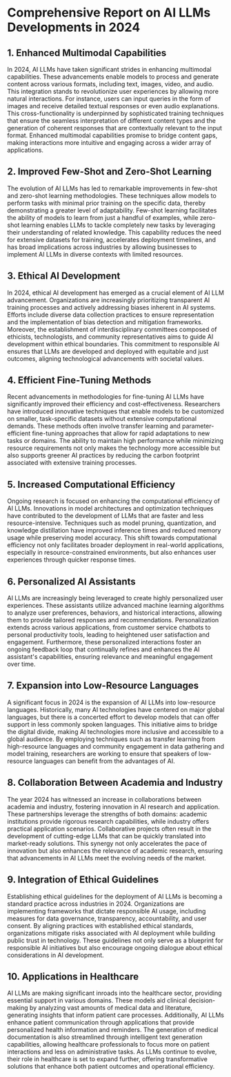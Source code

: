# Comprehensive Report on AI LLMs Developments in 2024

## 1. Enhanced Multimodal Capabilities
In 2024, AI LLMs have taken significant strides in enhancing multimodal capabilities. These advancements enable models to process and generate content across various formats, including text, images, video, and audio. This integration stands to revolutionize user experiences by allowing more natural interactions. For instance, users can input queries in the form of images and receive detailed textual responses or even audio explanations. This cross-functionality is underpinned by sophisticated training techniques that ensure the seamless interpretation of different content types and the generation of coherent responses that are contextually relevant to the input format. Enhanced multimodal capabilities promise to bridge content gaps, making interactions more intuitive and engaging across a wider array of applications.

## 2. Improved Few-Shot and Zero-Shot Learning
The evolution of AI LLMs has led to remarkable improvements in few-shot and zero-shot learning methodologies. These techniques allow models to perform tasks with minimal prior training on the specific data, thereby demonstrating a greater level of adaptability. Few-shot learning facilitates the ability of models to learn from just a handful of examples, while zero-shot learning enables LLMs to tackle completely new tasks by leveraging their understanding of related knowledge. This capability reduces the need for extensive datasets for training, accelerates deployment timelines, and has broad implications across industries by allowing businesses to implement AI LLMs in diverse contexts with limited resources.

## 3. Ethical AI Development
In 2024, ethical AI development has emerged as a crucial element of AI LLM advancement. Organizations are increasingly prioritizing transparent AI training processes and actively addressing biases inherent in AI systems. Efforts include diverse data collection practices to ensure representation and the implementation of bias detection and mitigation frameworks. Moreover, the establishment of interdisciplinary committees composed of ethicists, technologists, and community representatives aims to guide AI development within ethical boundaries. This commitment to responsible AI ensures that LLMs are developed and deployed with equitable and just outcomes, aligning technological advancements with societal values.

## 4. Efficient Fine-Tuning Methods
Recent advancements in methodologies for fine-tuning AI LLMs have significantly improved their efficiency and cost-effectiveness. Researchers have introduced innovative techniques that enable models to be customized on smaller, task-specific datasets without extensive computational demands. These methods often involve transfer learning and parameter-efficient fine-tuning approaches that allow for rapid adaptations to new tasks or domains. The ability to maintain high performance while minimizing resource requirements not only makes the technology more accessible but also supports greener AI practices by reducing the carbon footprint associated with extensive training processes.

## 5. Increased Computational Efficiency
Ongoing research is focused on enhancing the computational efficiency of AI LLMs. Innovations in model architectures and optimization techniques have contributed to the development of LLMs that are faster and less resource-intensive. Techniques such as model pruning, quantization, and knowledge distillation have improved inference times and reduced memory usage while preserving model accuracy. This shift towards computational efficiency not only facilitates broader deployment in real-world applications, especially in resource-constrained environments, but also enhances user experiences through quicker response times.

## 6. Personalized AI Assistants
AI LLMs are increasingly being leveraged to create highly personalized user experiences. These assistants utilize advanced machine learning algorithms to analyze user preferences, behaviors, and historical interactions, allowing them to provide tailored responses and recommendations. Personalization extends across various applications, from customer service chatbots to personal productivity tools, leading to heightened user satisfaction and engagement. Furthermore, these personalized interactions foster an ongoing feedback loop that continually refines and enhances the AI assistant's capabilities, ensuring relevance and meaningful engagement over time.

## 7. Expansion into Low-Resource Languages
A significant focus in 2024 is the expansion of AI LLMs into low-resource languages. Historically, many AI technologies have centered on major global languages, but there is a concerted effort to develop models that can offer support in less commonly spoken languages. This initiative aims to bridge the digital divide, making AI technologies more inclusive and accessible to a global audience. By employing techniques such as transfer learning from high-resource languages and community engagement in data gathering and model training, researchers are working to ensure that speakers of low-resource languages can benefit from the advantages of AI.

## 8. Collaboration Between Academia and Industry
The year 2024 has witnessed an increase in collaborations between academia and industry, fostering innovation in AI research and application. These partnerships leverage the strengths of both domains: academic institutions provide rigorous research capabilities, while industry offers practical application scenarios. Collaborative projects often result in the development of cutting-edge LLMs that can be quickly translated into market-ready solutions. This synergy not only accelerates the pace of innovation but also enhances the relevance of academic research, ensuring that advancements in AI LLMs meet the evolving needs of the market.

## 9. Integration of Ethical Guidelines
Establishing ethical guidelines for the deployment of AI LLMs is becoming a standard practice across industries in 2024. Organizations are implementing frameworks that dictate responsible AI usage, including measures for data governance, transparency, accountability, and user consent. By aligning practices with established ethical standards, organizations mitigate risks associated with AI deployment while building public trust in technology. These guidelines not only serve as a blueprint for responsible AI initiatives but also encourage ongoing dialogue about ethical considerations in AI development.

## 10. Applications in Healthcare
AI LLMs are making significant inroads into the healthcare sector, providing essential support in various domains. These models aid clinical decision-making by analyzing vast amounts of medical data and literature, generating insights that inform patient care processes. Additionally, AI LLMs enhance patient communication through applications that provide personalized health information and reminders. The generation of medical documentation is also streamlined through intelligent text generation capabilities, allowing healthcare professionals to focus more on patient interactions and less on administrative tasks. As LLMs continue to evolve, their role in healthcare is set to expand further, offering transformative solutions that enhance both patient outcomes and operational efficiency.